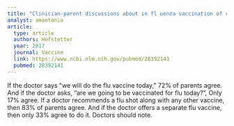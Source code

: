 ```yaml
---
title: "Clinician-parent discussions about in fl uenza vaccination of children and their association with vaccine acceptance"
analyst: amantonio
article:
  type: article
  authors: Hofstetter
  year: 2017
  journal: Vaccine
  link: https://www.ncbi.nlm.nih.gov/pubmed/28392141
  pubmed: 28392141
---
```


If the doctor says "we will do the flu vaccine today," 72% of parents agree. And if the doctor asks, “are we going to be vaccinated for flu today?”, Only 17% agree.
If a doctor recommends a flu shot along with any other vaccine, then 83% of parents agree. And if the doctor offers a separate flu vaccine, then only 33% agree to do it. Doctors should note.

